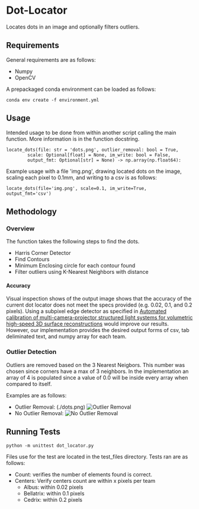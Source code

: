 # Dot-Locator
Locates dots in an image and optionally filters outliers.

## Requirements
General requirements are as follows:
* Numpy
* OpenCV

A prepackaged conda environment can be loaded as follows:
```
conda env create -f environment.yml
```

## Usage
Intended usage to be done from within another script calling the main function.
More information is in the function docstring.
```
locate_dots(file: str = 'dots.png', outlier_removal: bool = True,
        scale: Optional[float] = None, im_write: bool = False, 
        output_fmt: Optional[str] = None) -> np.array(np.float64):
```
Example usage with a file 'img.png', drawing located dots on the image, scaling
each pixel to 0.1mm, and writing to a csv is as follows:
```
locate_dots(file='img.png', scale=0.1, im_write=True, output_fmt='csv')
```
## Methodology
### Overview
The function takes the following steps to find the dots.
* Harris Corner Detector
* Find Contours
* Minimum Enclosing circle for each contour found
* Filter outliers using K-Nearest Neighbors with distance

#### Accuracy
Visual inspection shows of the output image shows that the accuracy of the
current dot locator does not meet the specs provided (e.g. 0.02, 0.1, and 0.2
pixels). Using a subpixel edge detector as specified in 
[Automated calibration of multi-camera-projector structured light systems for volumetric high-speed 3D surface reconstructions](https://www.researchgate.net/figure/Image-processing-steps-to-detect-dots-a-d-Identification-of-the-printed-dots-captured_fig1_329463216)
would improve our results. However, our implementation provides the desired 
output forms of csv, tab deliminated text, and numpy array for each team.

### Outlier Detection
Outliers are removed based on the 3 Nearest Neigbors. This number was chosen
since corners have a max of 3 neighbors. In the implementation an array of 4
is populated since a value of 0.0 will be inside every array when compared
to itself. 

Examples are as follows:
* Outlier Removal:
(./dots.png)
![Outlier Removal](https://github.com/Michael-Hodges/Dot-Locator/dots_located.png?raw=true)
* No Outlier Removal:
![No Outlier Removal](https://github.com/Michael-Hodges/Dot-Locator/dots_unfiltered.png?raw=true)

## Running Tests
```
python -m unittest dot_locator.py
```
Files use for the test are located in the test_files directory.
Tests ran are as follows:
* Count: verifies the number of elements found is correct.
* Centers: Verify centers count are within x pixels per team
    * Albus: within 0.02 pixels
    * Bellatrix: within 0.1 pixels
    * Cedrix: within 0.2 pixels
